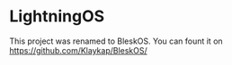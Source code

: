 # LightningOS

This project was renamed to BleskOS. You can fount it on https://github.com/Klaykap/BleskOS/

